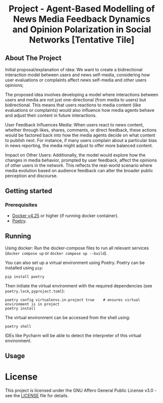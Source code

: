 <br />
<p align="center">
  <h1 align="center">Project - Agent-Based Modelling of News Media Feedback Dynamics and Opinion Polarization in Social Networks [Tentative Tile]</h1>

  <p align="center">
  </p>
</p>

## About The Project

Initial proposal/explanation of idea:
We want to create a bidirectional interaction model between users and news self-media, considering how user evaluations or complaints affect news self-media and other users opinions;

The proposed idea involves developing a model where interactions between users and media are not just one-directional (from media to users) but bidirectional. This means that users reactions to media content (like evaluations or complaints) would also influence how media agents behave and adjust their content in future interactions. 

User Feedback Influences Media: When users react to news content, whether through likes, shares, comments, or direct feedback, these actions would be factored back into how the media agents decide on what content to publish next. For instance, if many users complain about a particular bias in news reporting, the media might adjust to offer more balanced content.

Impact on Other Users: Additionally, the model would explore how the changes in media behavior, prompted by user feedback, affect the opinions of other users in the network. This reflects the real-world scenario where media evolution based on audience feedback can alter the broader public perception and discourse.


## Getting started

### Prerequisites
- [Docker v4.25](https://www.docker.com/get-started) or higher (if running docker container).
- [Poetry](https://python-poetry.org/).
## Running
Using docker: Run the docker-compose files to run all relevant services (`docker compose up` or `docker compose up --build`).

You can also set up a virtual environment using Poetry. Poetry can  be installed using `pip`:
```
pip install poetry
```
Then initiate the virtual environment with the required dependencies (see `poetry.lock`, `pyproject.toml`):
```
poetry config virtualenvs.in-project true    # ensures virtual environment is in project
poetry install
```
The virtual environment can be accessed from the shell using:
```
poetry shell
```
IDEs like Pycharm will be able to detect the interpreter of this virtual environment.

## Usage

# License
This project is licensed under the GNU Affero General Public License v3.0 - see the [LICENSE](./LICENSE) file for details.
